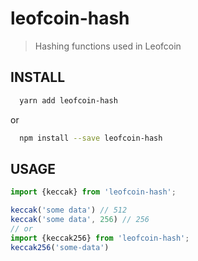 # leofcoin-hash
> Hashing functions used in Leofcoin

## INSTALL
```sh
  yarn add leofcoin-hash
```
or
```sh
  npm install --save leofcoin-hash
```
## USAGE
```js
import {keccak} from 'leofcoin-hash';

keccak('some data') // 512
keccak('some data', 256) // 256
// or
import {keccak256} from 'leofcoin-hash';
keccak256('some-data')
```

